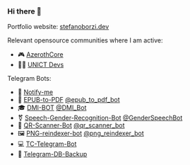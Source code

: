 ### Hi there 👋

<!-- [![Stefano Borzi's github stats](https://github-readme-stats.vercel.app/api?username=Helias&show_icons=true)](https://github.com/Helias) -->
Portfolio website: [stefanoborzi.dev](https://stefanoborzi.dev/)


Relevant opensource communities where I am active:
- 🎮 [AzerothCore](https://github.com/azerothcore) 
- 🧑‍🎓 [UNICT Devs](https://github.com/UNICT-DMI) 

Telegram Bots:
- 🔔 [Notify-me](https://github.com/Helias/Notify-me)
- 📕 [EPUB-to-PDF](https://github.com/Helias/EPUB-to-PDF) [@epub_to_pdf_bot](https://t.me/epub_to_pdf_bot)
- 🎓 [DMI-BOT](https://github.com/UNICT-DMI/Telegram-DMI-Bot) [@DMI_Bot](https://t.me/DMI_Bot)
- ⚧ [Speech-Gender-Recognition-Bot](https://github.com/Helias/Speech-Gender-Recognition-Bot) [@GenderSpeechBot](https://t.me/GenderSpeechBot)
- 🤖 [QR-Scanner-Bot](https://github.com/Helias/QR-Scanner-Bot) [@qr_scanner_bot](https://t.me/qr_scanner_bot)
- 🖼 [PNG-reindexer-bot](https://github.com/Helias/PNG-reindexer-bot) [@png_reindexer_bot](https://t.me/png_reindexer_bot)
- 💻 [TC-Telegram-Bot](https://github.com/Helias/TC-Telegram-Bot)
- 💽 [Telegram-DB-Backup](https://github.com/azerothcore/telegram-automated-db-backup/)
